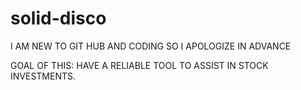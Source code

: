 # solid-disco

I AM NEW TO GIT HUB AND CODING SO I APOLOGIZE IN ADVANCE

GOAL OF THIS: HAVE A RELIABLE TOOL TO ASSIST IN STOCK INVESTMENTS.
